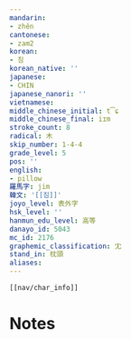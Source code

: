 ```yaml
---
mandarin:
- zhěn
cantonese:
- zam2
korean:
- 침
korean_native: ''
japanese:
- CHIN
japanese_nanori: ''
vietnamese:
middle_chinese_initial: t͡ɕ
middle_chinese_final: iɪm
stroke_count: 8
radical: 木
skip_number: 1-4-4
grade_level: 5
pos: ''
english:
- pillow
羅馬字: jim
韓文: '[[짐]]'
joyo_level: 表外字
hsk_level: ''
hanmun_edu_level: 高等
danayo_id: 5043
mc_id: 2176
graphemic_classification: 冘
stand_in: 枕頭
aliases:
---
```

```meta-bind-embed
[[nav/char_info]]
```

# Notes
